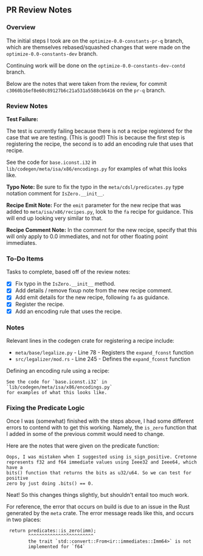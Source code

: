 ## PR Review Notes

### Overview

The initial steps I took are on the `optimize-0.0-constants-pr-q` branch,
which are themselves rebased/squashed changes that were made on the
`optimize-0.0-constants-dev` branch.

Continuing work will be done on the `optimize-0.0-constants-dev-contd` branch.

Below are the notes that were taken from the review, for commit
`c3060b16ef8e60c89127b6c21a531a5588cb6416` on the `pr-q` branch.

### Review Notes

__Test Failure:__

The test is currently failing because there is not a recipe registered for the
case that we are testing. (This is good!) This is because the first step is
registering the recipe, the second is to add an encoding rule that uses
that recipe.

See the code for `base.iconst.i32` in `lib/codegen/meta/isa/x86/encodings.py`
for examples of what this looks like.

__Typo Note:__ Be sure to fix the typo in the `meta/cdsl/predicates.py` type
notation comment for `IsZero.__init__`.

__Recipe Emit Note:__ For the `emit` parameter for the new recipe that was
added to `meta/isa/x86/recipes.py`, look to the `fa` recipe for guidance. This
will end up looking very similar to that.

__Recipe Comment Note:__ In the comment for the new recipe, specify that this
will only apply to 0.0 immediates, and not for other floating point immediates.

### To-Do Items

Tasks to complete, based off of the review notes:

- [x]  Fix typo in the `IsZero.__init__` method.
- [x]  Add details / remove fixup note from the new recipe comment.
- [x]  Add emit details for the new recipe, following `fa` as guidance.
- [x]  Register the recipe.
- [x]  Add an encoding rule that uses the recipe.

### Notes

Relevant lines in the codegen crate for registering a recipe include:

*  `meta/base/legalize.py` - Line 78 - Registers the `expand_fconst` function
*  `src/legalizer/mod.rs` - Line 245 - Defines the `expand_fconst` function

Defining an encoding rule using a recipe:

```
See the code for `base.iconst.i32` in `lib/codegen/meta/isa/x86/encodings.py`
for examples of what this looks like.
```

### Fixing the Predicate Logic

Once I was (somewhat) finished with the steps above, I had some different
errors to contend with to get this working. Namely, the `is_zero` function
that I added in some of the previous commit would need to change.

Here are the notes that were given on the predicate function:

```
Oops, I was mistaken when I suggested using is_sign_positive. Cretonne
represents f32 and f64 immediate values using Ieee32 and Ieee64, which have a
bits() function that returns the bits as u32/u64. So we can test for positive
zero by just doing .bits() == 0.
```

Neat! So this changes things slightly, but shouldn't entail too much work.

For reference, the error that occurs on build is due to an issue in the Rust
generated by the `meta` crate. The error message reads like this, and occurs
in two places:

```
 return predicates::is_zero(imm);
        ^^^^^^^^^^^^^^^^^^^^^^^^
        the trait `std::convert::From<ir::immediates::Imm64>` is not
        implemented for `f64`
```

